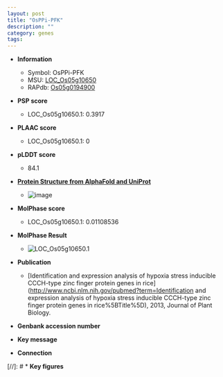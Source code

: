 ```yaml
---
layout: post
title: "OsPPi-PFK"
description: ""
category: genes
tags: 
---
```


* **Information**  
    + Symbol: OsPPi-PFK  
    + MSU: [LOC_Os05g10650](http://rice.plantbiology.msu.edu/cgi-bin/ORF_infopage.cgi?orf=LOC_Os05g10650)  
    + RAPdb: [Os05g0194900](http://rapdb.dna.affrc.go.jp/viewer/gbrowse_details/irgsp1?name=Os05g0194900)  

* **PSP score**  
    + LOC_Os05g10650.1: 0.3917 

* **PLAAC score**  
    + LOC_Os05g10650.1: 0 

* **pLDDT score**
    + 84.1

* **[Protein Structure from AlphaFold and UniProt](https://www.uniprot.org/uniprotkb/Q0DK50/entry#structure)**
    + ![image](https://ricepsp.github.io/images/Q0/AF-Q0DK50-F1.png)

* **MolPhase score**
    + LOC_Os05g10650.1: 0.01108536

* **MolPhase Result**
    + ![LOC_Os05g10650.1](https://304243504.github.io/Pictures/LOC_Os05g/LOC_Os05g10650.1.png)

* **Publication**  
    + [Identification and expression analysis of hypoxia stress inducible CCCH-type zinc finger protein genes in rice](http://www.ncbi.nlm.nih.gov/pubmed?term=Identification and expression analysis of hypoxia stress inducible CCCH-type zinc finger protein genes in rice%5BTitle%5D), 2013, Journal of Plant Biology.

* **Genbank accession number**  

* **Key message**  

* **Connection**  

[//]: # * **Key figures**  


